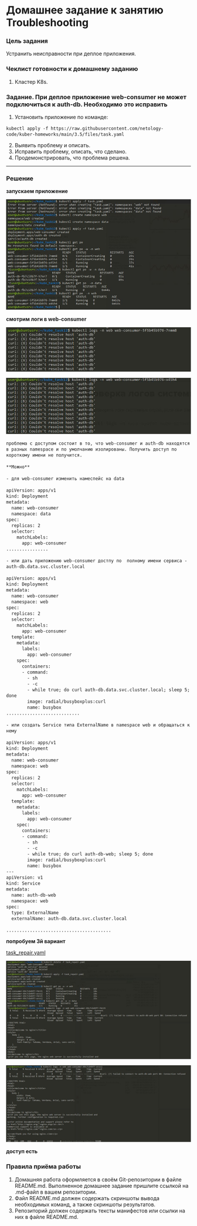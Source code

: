 # Домашнее задание к занятию Troubleshooting

### Цель задания

Устранить неисправности при деплое приложения.

### Чеклист готовности к домашнему заданию

1. Кластер K8s.

### Задание. При деплое приложение web-consumer не может подключиться к auth-db. Необходимо это исправить

1. Установить приложение по команде:
```shell
kubectl apply -f https://raw.githubusercontent.com/netology-code/kuber-homeworks/main/3.5/files/task.yaml
```
2. Выявить проблему и описать.
3. Исправить проблему, описать, что сделано.
4. Продемонстрировать, что проблема решена.

---
### Решение

**запускаем приложение**

![](images/t1_1work.JPG)

**смотрим логи в web-consumer**

![](images/t1_2err1.JPG)

![](images/t1_3err2.JPG)

```
проблема с доступом состоит в то, что web-consumer и auth-db находятся в разных namespace и по умолчанию изолированы. Получить доступ по короткому имени не получится.

**Можно**

- для web-consumer изменить намеспейс на data

apiVersion: apps/v1
kind: Deployment
metadata:
  name: web-consumer
  namespace: data
spec:
  replicas: 2
  selector:
    matchLabels:
      app: web-consumer
................

- или дать приложению web-consumer достпу по  полному имени сервиса - auth-db.data.svc.cluster.local

apiVersion: apps/v1
kind: Deployment
metadata:
  name: web-consumer
  namespace: web
spec:
  replicas: 2
  selector:
    matchLabels:
      app: web-consumer
  template:
    metadata:
      labels:
        app: web-consumer
    spec:
      containers:
      - command:
        - sh
        - -c
        - while true; do curl auth-db.data.svc.cluster.local; sleep 5; done
        image: radial/busyboxplus:curl
        name: busybox
............................

- или создать Service типа ExternalName в namespace web и обращаться к нему

apiVersion: apps/v1
kind: Deployment
metadata:
  name: web-consumer
  namespace: web
spec:
  replicas: 2
  selector:
    matchLabels:
      app: web-consumer
  template:
    metadata:
      labels:
        app: web-consumer
    spec:
      containers:
      - command:
        - sh
        - -c
        - while true; do curl auth-db-web; sleep 5; done
        image: radial/busyboxplus:curl
        name: busybox
---
apiVersion: v1
kind: Service
metadata:
  name: auth-db-web
  namespace: web
spec:
  type: ExternalName
  externalName: auth-db.data.svc.cluster.local

........................................

```

**попробуем 3й вариант**

[task_repair.yaml](task_repair.yaml)

![](images/t1_4good1.JPG)

![](images/t1_4good2.JPG)

**доступ есть**

### Правила приёма работы

1. Домашняя работа оформляется в своём Git-репозитории в файле README.md. Выполненное домашнее задание пришлите ссылкой на .md-файл в вашем репозитории.
2. Файл README.md должен содержать скриншоты вывода необходимых команд, а также скриншоты результатов.
3. Репозиторий должен содержать тексты манифестов или ссылки на них в файле README.md.

